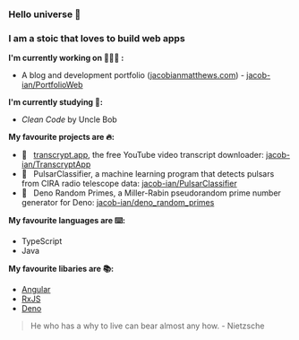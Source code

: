 ### Hello universe 👋

### I am a stoic that loves to build web apps

**I'm currently working on 👨🏻‍💻 :**
- A blog and development portfolio ([jacobianmatthews.com](https://jacobianmatthews.com)) - [jacob-ian/PortfolioWeb](https://github.com/jacob-ian/PortfolioWeb)

**I'm currently studying 📖:**
- *Clean Code* by Uncle Bob

**My favourite projects are 🔥:**
- 📃 &nbsp; [transcrypt.app](https://transcrypt.app), the free YouTube video transcript downloader: [jacob-ian/TranscryptApp](https://github.com/jacob-ian/TranscryptApp)
- 📡 &nbsp; PulsarClassifier, a machine learning program that detects pulsars from CIRA radio telescope data: [jacob-ian/PulsarClassifier](https://github.com/jacob-ian/PulsarClassifier)
- 🦕 &nbsp; Deno Random Primes, a Miller-Rabin pseudorandom prime number generator for Deno: [jacob-ian/deno_random_primes](https://github.com/jacob-ian/deno_random_primes)

**My favourite languages are ⌨️:**
- TypeScript
- Java

**My favourite libaries are 📚:**
- [Angular](https://github.com/angular/angular)
- [RxJS](https://github.com/ReactiveX/rxjs)
- [Deno](https://github.com/denoland/deno)

> He who has a why to live can bear almost any how. - Nietzsche

